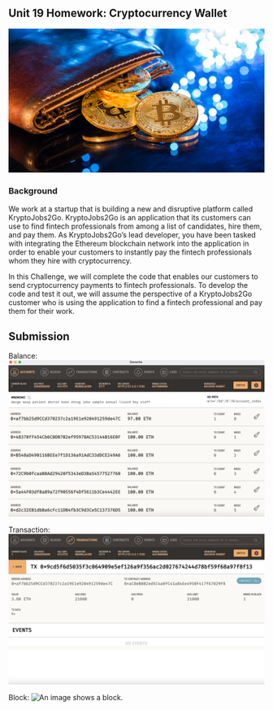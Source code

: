 ## Unit 19 Homework: Cryptocurrency Wallet

![An image shows a wallet with bitcoin.](Images/19-4-challenge-image.png)

### Background

We work at a startup that is building a new and disruptive platform called KryptoJobs2Go. KryptoJobs2Go is an application that its customers can use to find fintech professionals from among a list of candidates, hire them, and pay them. As KryptoJobs2Go’s lead developer, you have been tasked with integrating the Ethereum blockchain network into the application in order to enable your customers to instantly pay the fintech professionals whom they hire with cryptocurrency.

In this Challenge, we will complete the code that enables our customers to send cryptocurrency payments to fintech professionals. To develop the code and test it out, we will assume the perspective of a KryptoJobs2Go customer who is using the application to find a fintech professional and pay them for their work.


## Submission

Balance:
![An image shows a wallet balance.](Images/balance.jpg)

Transaction:
![An image shows a transaction.](Images/transaction.jpg)

Block:
![An image shows a block.](Images/block.jpg)
